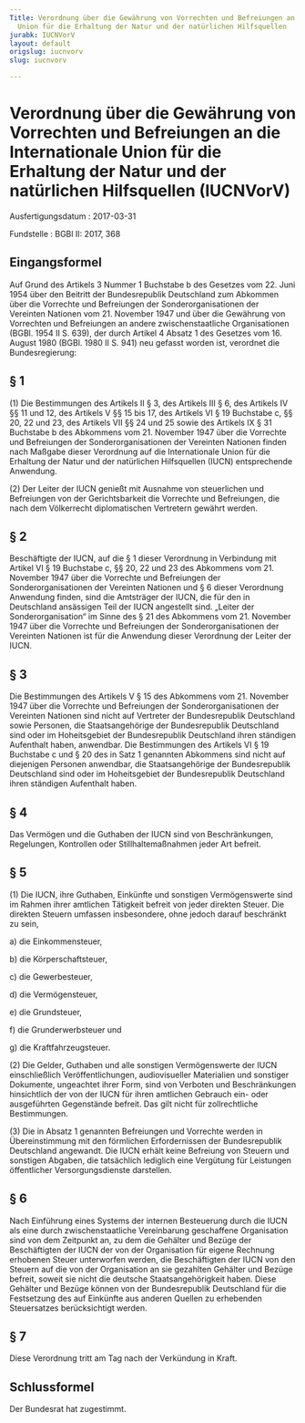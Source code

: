 ```yaml
---
Title: Verordnung über die Gewährung von Vorrechten und Befreiungen an die Internationale
  Union für die Erhaltung der Natur und der natürlichen Hilfsquellen
jurabk: IUCNVorV
layout: default
origslug: iucnvorv
slug: iucnvorv

---
```


# Verordnung über die Gewährung von Vorrechten und Befreiungen an die Internationale Union für die Erhaltung der Natur und der natürlichen Hilfsquellen (IUCNVorV)

Ausfertigungsdatum
:   2017-03-31

Fundstelle
:   BGBl II: 2017, 368


## Eingangsformel

Auf Grund des Artikels 3 Nummer 1 Buchstabe b des Gesetzes vom 22. Juni 1954 über den Beitritt der Bundesrepublik Deutschland zum Abkommen über die Vorrechte und Befreiungen der Sonderorganisationen der Vereinten Nationen vom 21. November 1947 und über die Gewährung von Vorrechten und Befreiungen an andere zwischenstaatliche Organisationen (BGBl. 1954 II S. 639), der durch Artikel 4 Absatz 1 des Gesetzes vom 16. August 1980 (BGBl. 1980 II S. 941) neu gefasst worden ist, verordnet die Bundesregierung:


## § 1

(1) Die Bestimmungen des Artikels II § 3, des Artikels III § 6, des Artikels IV §§ 11 und 12, des Artikels V §§ 15 bis 17, des Artikels VI § 19 Buchstabe c, §§ 20, 22 und 23, des Artikels VII §§ 24 und 25 sowie des Artikels IX § 31 Buchstabe b des Abkommens vom 21. November 1947 über die Vorrechte und Befreiungen der Sonderorganisationen der Vereinten Nationen finden nach Maßgabe dieser Verordnung auf die Internationale Union für die Erhaltung der Natur und der natürlichen Hilfsquellen (IUCN) entsprechende Anwendung.

(2) Der Leiter der IUCN genießt mit Ausnahme von steuerlichen und Befreiungen von der Gerichtsbarkeit die Vorrechte und Befreiungen, die nach dem Völkerrecht diplomatischen Vertretern gewährt werden.


## § 2

Beschäftigte der IUCN, auf die § 1 dieser Verordnung in Verbindung mit Artikel VI § 19 Buchstabe c, §§ 20, 22 und 23 des Abkommens vom 21. November 1947 über die Vorrechte und Befreiungen der Sonderorganisationen der Vereinten Nationen und § 6 dieser Verordnung Anwendung finden, sind die Amtsträger der IUCN, die für den in Deutschland ansässigen Teil der IUCN angestellt sind. „Leiter der Sonderorganisation“ im Sinne des § 21 des Abkommens vom 21. November 1947 über die Vorrechte und Befreiungen der Sonderorganisationen der Vereinten Nationen ist für die Anwendung dieser Verordnung der Leiter der IUCN.


## § 3

Die Bestimmungen des Artikels V § 15 des Abkommens vom 21. November 1947 über die Vorrechte und Befreiungen der Sonderorganisationen der Vereinten Nationen sind nicht auf Vertreter der Bundesrepublik Deutschland sowie Personen, die Staatsangehörige der Bundesrepublik Deutschland sind oder im Hoheitsgebiet der Bundesrepublik Deutschland ihren ständigen Aufenthalt haben, anwendbar. Die Bestimmungen des Artikels VI § 19 Buchstabe c und § 20 des in Satz 1 genannten Abkommens sind nicht auf diejenigen Personen anwendbar, die Staatsangehörige der Bundesrepublik Deutschland sind oder im Hoheitsgebiet der Bundesrepublik Deutschland ihren ständigen Aufenthalt haben.


## § 4

Das Vermögen und die Guthaben der IUCN sind von Beschränkungen, Regelungen, Kontrollen oder Stillhaltemaßnahmen jeder Art befreit.


## § 5

(1) Die IUCN, ihre Guthaben, Einkünfte und sonstigen Vermögenswerte sind im Rahmen ihrer amtlichen Tätigkeit befreit von jeder direkten Steuer. Die direkten Steuern umfassen insbesondere, ohne jedoch darauf beschränkt zu sein,

a)  die Einkommensteuer,


b)  die Körperschaftsteuer,


c)  die Gewerbesteuer,


d)  die Vermögensteuer,


e)  die Grundsteuer,


f)  die Grunderwerbsteuer und


g)  die Kraftfahrzeugsteuer.




(2) Die Gelder, Guthaben und alle sonstigen Vermögenswerte der IUCN einschließlich Veröffentlichungen, audiovisueller Materialien und sonstiger Dokumente, ungeachtet ihrer Form, sind von Verboten und Beschränkungen hinsichtlich der von der IUCN für ihren amtlichen Gebrauch ein- oder ausgeführten Gegenstände befreit. Das gilt nicht für zollrechtliche Bestimmungen.

(3) Die in Absatz 1 genannten Befreiungen und Vorrechte werden in Übereinstimmung mit den förmlichen Erfordernissen der Bundesrepublik Deutschland angewandt. Die IUCN erhält keine Befreiung von Steuern und sonstigen Abgaben, die tatsächlich lediglich eine Vergütung für Leistungen öffentlicher Versorgungsdienste darstellen.


## § 6

Nach Einführung eines Systems der internen Besteuerung durch die IUCN als eine durch zwischenstaatliche Vereinbarung geschaffene Organisation sind von dem Zeitpunkt an, zu dem die Gehälter und Bezüge der Beschäftigten der IUCN der von der Organisation für eigene Rechnung erhobenen Steuer unterworfen werden, die Beschäftigten der IUCN von den Steuern auf die von der Organisation an sie gezahlten Gehälter und Bezüge befreit, soweit sie nicht die deutsche Staatsangehörigkeit haben. Diese Gehälter und Bezüge können von der Bundesrepublik Deutschland für die Festsetzung des auf Einkünfte aus anderen Quellen zu erhebenden Steuersatzes berücksichtigt werden.


## § 7

Diese Verordnung tritt am Tag nach der Verkündung in Kraft.


## Schlussformel

Der Bundesrat hat zugestimmt.

